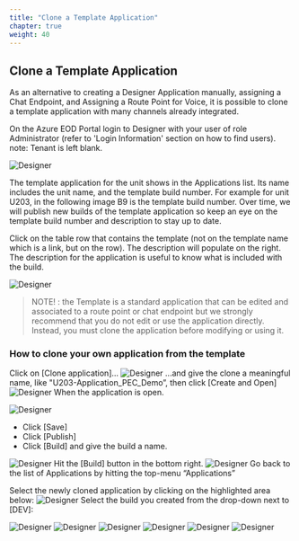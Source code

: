 ```yaml
---
title: "Clone a Template Application"
chapter: true
weight: 40
---
```


## Clone a Template Application

As an alternative to creating a Designer Application manually, assigning a Chat Endpoint, and Assigning a Route Point for Voice, it is possible to clone a template application with many channels already integrated.

On the Azure EOD Portal login to Designer with your user of role Administrator (refer to 'Login Information' section on how to find users). 
note: Tenant is left blank.

![Designer](/images/file_1622754045059_azureDesignerTile.png)

The template application for the unit shows in the Applications list. Its name includes the unit name, and the template build number. For example for unit U203, in the following image B9 is the template build number. Over time, we will publish new builds of the template application so keep an eye on the template build number and description to stay up to date.

Click on the table row that contains the template (not on the template name which is a link, but on the row). The description will populate on the right. The description for the application is useful to know what is included with the build.

![Designer](/images/file_1622754045059_azureDesignerTile.png)

> NOTE! : the Template is a standard application that can be edited and associated to a route point or chat endpoint but we strongly recommend that you do not edit or use the application directly. Instead, you must clone the application before modifying or using it.
 

### How to clone your own application from the template
Click on [Clone application]...
![Designer](/images/file_1622754045059_azureDesignerTile.png)
...and give the clone a meaningful name, like "U203-Application_PEC_Demo”, then click [Create and Open]
![Designer](/images/file_1622754045059_azureDesignerTile.png)
When the application is open.

![Designer](/images/file_1622754045059_azureDesignerTile.png)
- Click [Save]
- Click [Publish]
- Click [Build] and give the build a name.

![Designer](/images/file_1622754045059_azureDesignerTile.png)
Hit the [Build] button in the bottom right.
![Designer](/images/file_1622754045059_azureDesignerTile.png)
Go back to the list of Applications by hitting the top-menu “Applications”

Select the newly cloned application by clicking on the highlighted area below:
![Designer](/images/file_1622754045059_azureDesignerTile.png)
Select the build you created from the drop-down next to [DEV]:

![Designer](/images/file_1622754045059_azureDesignerTile.png)
![Designer](/images/file_1622754045059_azureDesignerTile.png)
![Designer](/images/file_1622754045059_azureDesignerTile.png)
![Designer](/images/file_1622754045059_azureDesignerTile.png)
![Designer](/images/file_1622754045059_azureDesignerTile.png)
![Designer](/images/file_1622754045059_azureDesignerTile.png)
